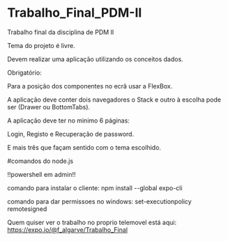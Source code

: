 # Trabalho_Final_PDM-II

Trabalho final da disciplina de PDM II

Tema do projeto é livre.

Devem realizar uma aplicação utilizando os conceitos dados.

Obrigatório:

Para a posição dos componentes no ecrã usar a FlexBox.

A aplicação deve conter dois navegadores o Stack e outro à escolha pode ser (Drawer ou BottomTabs).

A aplicação deve ter no minimo 6 páginas:

Login, Registo e Recuperação de password.

E mais três que façam sentido com o tema escolhido.

#comandos do node.js

!!powershell em admin!!

comando para instalar o cliente: npm install --global expo-cli

comando para dar permissoes no windows: set-executionpolicy remotesigned

Quem quiser ver o trabalho no proprio telemovel está aqui: https://expo.io/@f_algarve/Trabalho_Final
